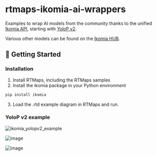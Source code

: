 # rtmaps-ikomia-ai-wrappers
Examples to wrap AI models from the community thanks to the unified [Ikomia API](https://ikomia-dev.github.io/python-api-documentation/index.html), starting with [YoloP v2](https://github.com/CAIC-AD/YOLOPv2).

Various other models can be found on the [Ikomia HUB](https://app.ikomia.ai/hub/).

## **🚀 Getting Started**

### **Installation**
1. Install RTMaps, including the RTMaps samples
2. Install the ikomia package in your Python environment
```bash
pip install ikomia
```
3. Load the .rtd example diagram in RTMaps and run.


### YoloP v2 example
![ikomia_yolopv2_example](https://github.com/Intempora/rtmaps-ikomia-ai-wrappers/assets/2377041/95d0fcf9-0ddf-480c-b6a9-2c340e8966ea)

![image](https://github.com/Intempora/rtmaps-ikomia-ai-wrappers/assets/2377041/51a456f9-1e37-49c1-9a0f-a828908001cc)

![image](https://github.com/Intempora/rtmaps-ikomia-ai-wrappers/assets/2377041/aff2ff01-f9c2-4b67-a5d1-8fbc40bb9175)






